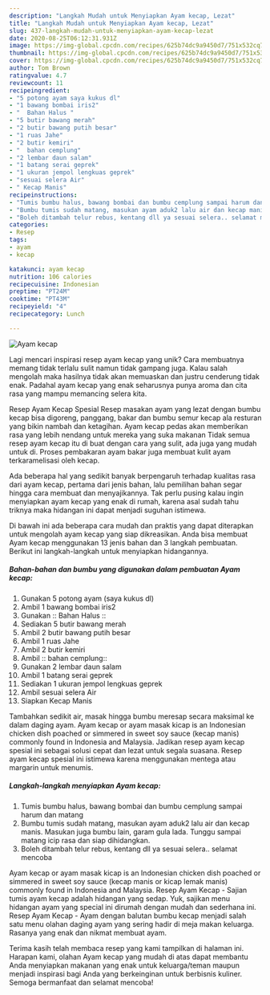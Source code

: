 ```yaml
---
description: "Langkah Mudah untuk Menyiapkan Ayam kecap, Lezat"
title: "Langkah Mudah untuk Menyiapkan Ayam kecap, Lezat"
slug: 437-langkah-mudah-untuk-menyiapkan-ayam-kecap-lezat
date: 2020-08-25T06:12:31.931Z
image: https://img-global.cpcdn.com/recipes/625b74dc9a9450d7/751x532cq70/ayam-kecap-foto-resep-utama.jpg
thumbnail: https://img-global.cpcdn.com/recipes/625b74dc9a9450d7/751x532cq70/ayam-kecap-foto-resep-utama.jpg
cover: https://img-global.cpcdn.com/recipes/625b74dc9a9450d7/751x532cq70/ayam-kecap-foto-resep-utama.jpg
author: Tom Brown
ratingvalue: 4.7
reviewcount: 11
recipeingredient:
- "5 potong ayam saya kukus dl"
- "1 bawang bombai iris2"
- "  Bahan Halus "
- "5 butir bawang merah"
- "2 butir bawang putih besar"
- "1 ruas Jahe"
- "2 butir kemiri"
- "  bahan cemplung"
- "2 lembar daun salam"
- "1 batang serai geprek"
- "1 ukuran jempol lengkuas geprek"
- "sesuai selera Air"
- " Kecap Manis"
recipeinstructions:
- "Tumis bumbu halus, bawang bombai dan bumbu cemplung sampai harum dan matang"
- "Bumbu tumis sudah matang, masukan ayam aduk2 lalu air dan kecap manis. Masukan juga bumbu lain, garam gula lada. Tunggu sampai matang icip rasa dan siap dihidangkan."
- "Boleh ditambah telur rebus, kentang dll ya sesuai selera.. selamat mencoba"
categories:
- Resep
tags:
- ayam
- kecap

katakunci: ayam kecap 
nutrition: 106 calories
recipecuisine: Indonesian
preptime: "PT24M"
cooktime: "PT43M"
recipeyield: "4"
recipecategory: Lunch

---
```



![Ayam kecap](https://img-global.cpcdn.com/recipes/625b74dc9a9450d7/751x532cq70/ayam-kecap-foto-resep-utama.jpg)

Lagi mencari inspirasi resep ayam kecap yang unik? Cara membuatnya memang tidak terlalu sulit namun tidak gampang juga. Kalau salah mengolah maka hasilnya tidak akan memuaskan dan justru cenderung tidak enak. Padahal ayam kecap yang enak seharusnya punya aroma dan cita rasa yang mampu memancing selera kita.

Resep Ayam Kecap Spesial Resep masakan ayam yang lezat dengan bumbu kecap bisa digoreng, panggang, bakar dan bumbu semur kecap ala resturan yang bikin nambah dan ketagihan. Ayam kecap pedas akan memberikan rasa yang lebih nendang untuk mereka yang suka makanan Tidak semua resep ayam kecap itu di buat dengan cara yang sulit, ada juga yang mudah untuk di. Proses pembakaran ayam bakar juga membuat kulit ayam terkaramelisasi oleh kecap.

Ada beberapa hal yang sedikit banyak berpengaruh terhadap kualitas rasa dari ayam kecap, pertama dari jenis bahan, lalu pemilihan bahan segar hingga cara membuat dan menyajikannya. Tak perlu pusing kalau ingin menyiapkan ayam kecap yang enak di rumah, karena asal sudah tahu triknya maka hidangan ini dapat menjadi suguhan istimewa.


Di bawah ini ada beberapa cara mudah dan praktis yang dapat diterapkan untuk mengolah ayam kecap yang siap dikreasikan. Anda bisa membuat Ayam kecap menggunakan 13 jenis bahan dan 3 langkah pembuatan. Berikut ini langkah-langkah untuk menyiapkan hidangannya.

<!--inarticleads1-->

##### Bahan-bahan dan bumbu yang digunakan dalam pembuatan Ayam kecap:

1. Gunakan 5 potong ayam (saya kukus dl)
1. Ambil 1 bawang bombai iris2
1. Gunakan  :: Bahan Halus ::
1. Sediakan 5 butir bawang merah
1. Ambil 2 butir bawang putih besar
1. Ambil 1 ruas Jahe
1. Ambil 2 butir kemiri
1. Ambil  :: bahan cemplung::
1. Gunakan 2 lembar daun salam
1. Ambil 1 batang serai geprek
1. Sediakan 1 ukuran jempol lengkuas geprek
1. Ambil sesuai selera Air
1. Siapkan  Kecap Manis


Tambahkan sedikit air, masak hingga bumbu meresap secara maksimal ke dalam daging ayam. Ayam kecap or ayam masak kicap is an Indonesian chicken dish poached or simmered in sweet soy sauce (kecap manis) commonly found in Indonesia and Malaysia. Jadikan resep ayam kecap spesial ini sebagai solusi cepat dan lezat untuk segala suasana. Resep ayam kecap spesial ini istimewa karena menggunakan mentega atau margarin untuk menumis. 

<!--inarticleads2-->

##### Langkah-langkah menyiapkan Ayam kecap:

1. Tumis bumbu halus, bawang bombai dan bumbu cemplung sampai harum dan matang
1. Bumbu tumis sudah matang, masukan ayam aduk2 lalu air dan kecap manis. Masukan juga bumbu lain, garam gula lada. Tunggu sampai matang icip rasa dan siap dihidangkan.
1. Boleh ditambah telur rebus, kentang dll ya sesuai selera.. selamat mencoba


Ayam kecap or ayam masak kicap is an Indonesian chicken dish poached or simmered in sweet soy sauce (kecap manis or kicap lemak manis) commonly found in Indonesia and Malaysia. Resep Ayam Kecap - Sajian tumis ayam kecap adalah hidangan yang sedap. Yuk, sajikan menu hidangan ayam yang special ini dirumah dengan mudah dan sederhana ini. Resep Ayam Kecap - Ayam dengan balutan bumbu kecap menjadi salah satu menu olahan daging ayam yang sering hadir di meja makan keluarga. Rasanya yang enak dan nikmat membuat ayam. 

Terima kasih telah membaca resep yang kami tampilkan di halaman ini. Harapan kami, olahan Ayam kecap yang mudah di atas dapat membantu Anda menyiapkan makanan yang enak untuk keluarga/teman maupun menjadi inspirasi bagi Anda yang berkeinginan untuk berbisnis kuliner. Semoga bermanfaat dan selamat mencoba!
